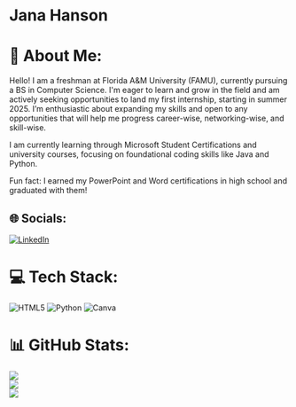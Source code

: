 # Jana Hanson 
# 💫 About Me:
Hello! I am a freshman at Florida A&M University (FAMU), currently pursuing a BS in Computer Science. I'm eager to learn and grow in the field and am actively seeking opportunities to land my first internship, starting in summer 2025. I’m enthusiastic about expanding my skills and open to any opportunities that will help me progress career-wise, networking-wise, and skill-wise.

I am currently learning through Microsoft Student Certifications and university courses, focusing on foundational coding skills like Java and Python.

Fun fact: I earned my PowerPoint and Word certifications in high school and graduated with them!

## 🌐 Socials:
[![LinkedIn](https://img.shields.io/badge/LinkedIn-%230077B5.svg?logo=linkedin&logoColor=white)](https://linkedin.com/in/www.linkedin.com/in/jana-hanson-4a6085284) 

# 💻 Tech Stack:
![HTML5](https://img.shields.io/badge/html5-%23E34F26.svg?style=for-the-badge&logo=html5&logoColor=white) ![Python](https://img.shields.io/badge/python-3670A0?style=for-the-badge&logo=python&logoColor=ffdd54) ![Canva](https://img.shields.io/badge/Canva-%2300C4CC.svg?style=for-the-badge&logo=Canva&logoColor=white)

# 📊 GitHub Stats:
![](https://github-readme-stats.vercel.app/api?username=JHanson06&theme=dark&hide_border=false&include_all_commits=false&count_private=false)<br/>
![](https://github-readme-streak-stats.herokuapp.com/?user=JHanson06&theme=dark&hide_border=false)<br/>
![](https://github-readme-stats.vercel.app/api/top-langs/?username=JHanson06&theme=dark&hide_border=false&include_all_commits=false&count_private=false&layout=compact)



